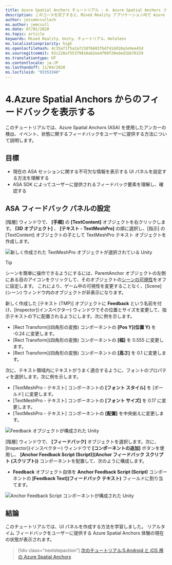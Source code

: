 ```yaml
---
title: Azure Spatial Anchors チュートリアル - 4. Azure Spatial Anchors フィードバックの表示
description: このコースを完了すると、Mixed Reality アプリケーション内で Azure Spatial Anchors からのフィードバックを表示する方法を学習できます。
author: jessemcculloch
ms.author: jemccull
ms.date: 07/01/2020
ms.topic: article
keywords: Mixed Reality、Unity、チュートリアル、Hololens
ms.localizationpriority: high
ms.openlocfilehash: 4c35af1f5a2a723df6603fbdf41dd18a2e9ee45d
ms.sourcegitcommit: 63c228af55379810ab2ee4f09f20eded1bb76229
ms.translationtype: HT
ms.contentlocale: ja-JP
ms.lasthandoff: 11/04/2020
ms.locfileid: "93353340"
---
```

# <a name="4-displaying-feedback-from-azure-spatial-anchors"></a>4.Azure Spatial Anchors からのフィードバックを表示する

このチュートリアルでは、Azure Spatial Anchors (ASA) を使用したアンカーの検出、イベント、状態に関するフィードバックをユーザーに提供する方法について説明します。

## <a name="objectives"></a>目標

* 現在の ASA セッションに関する不可欠な情報を表示する UI パネルを設定する方法を理解する
* ASA SDK によってユーザーに提供されるフィードバック要素を理解し、確認する

## <a name="setting-up-asa-feedback-panel"></a>ASA フィードバック パネルの設定

[階層] ウィンドウで、 **[手順]** の **[TextContent]** オブジェクトを右クリックします。 **[3D オブジェクト]** 、 **[テキスト - TextMeshPro]** の順に選択し、[指示] の [TextContent] オブジェクトの子として TextMeshPro テキスト オブジェクトを作成します。

![新しく作成された TextMeshPro オブジェクトが選択されている Unity](images/mr-learning-asa/asa-04-section1-step1-1.png)

> [!TIP]
> シーンを簡単に操作できるようにするには、ParentAnchor オブジェクトの左側にある目のアイコンをクリックして、そのオブジェクトの<a href="https://docs.unity3d.com/Manual/SceneVisibility.html" target="_blank">シーンの可視性</a>をオフに設定します。 これにより、ゲーム中の可視性を変更することなく、[Scene]\(シーン\) ウィンドウ内のオブジェクトが非表示になります。

新しく作成した [テキスト (TMP)] オブジェクトに **Feedback** という名前を付け、[Inspector]\(インスペクター\) ウィンドウでその位置とサイズを変更して、指示テキストの下に配置されるようにします。次に例を示します。

* [Rect Transform]\(四角形の変換\) コンポーネントの **[Pos Y]\(位置 Y\)** を -0.24 に変更します。
* [Rect Transform]\(四角形の変換\) コンポーネントの **[幅]** を 0.555 に変更します。
* [Rect Transform]\(四角形の変換\) コンポーネントの **[高さ]** を 0.1 に変更します。

次に、テキスト領域内にテキストがうまく適合するように、フォントのプロパティを選択します。次に例を示します。

* [TextMeshPro - テキスト] コンポーネントの **[フォント スタイル]** を [ボールド] に変更します。
* [TextMeshPro - テキスト] コンポーネントの **[フォント サイズ]** を 0.17 に変更します。
* [TextMeshPro - テキスト] コンポーネントの **[配置]** を中央揃えに変更します。

![Feedback オブジェクトが構成された Unity](images/mr-learning-asa/asa-04-section1-step1-2.png)

[階層] ウィンドウで、 **[フィードバック]** オブジェクトを選択します。次に、[Inspector]\(インスペクター\) ウィンドウで **[コンポーネントの追加]** ボタンを使用し、 **[Anchor Feedback Script (Script)]\(Anchor フィードバック スクリプト (スクリプト)\)** コンポーネントを配置して、次のように構成します。

* **Feedback** オブジェクト自体を **Anchor Feedback Script (Script)** コンポーネントの **[Feedback Text]\(フィードバック テキスト\)** フィールドに割り当てます。

![Anchor Feedback Script コンポーネントが構成された Unity](images/mr-learning-asa/asa-04-section1-step1-3.png)

## <a name="congratulations"></a>結論

このチュートリアルでは、UI パネルを作成する方法を学習しました。 リアルタイム フィードバックをユーザーに提供する Azure Spatial Anchors 体験の現在の状態が表示されます。

> [!div class="nextstepaction"]
> [次のチュートリアル:5.Android と iOS 用の Azure Spatial Anchors](mr-learning-asa-05.md)
